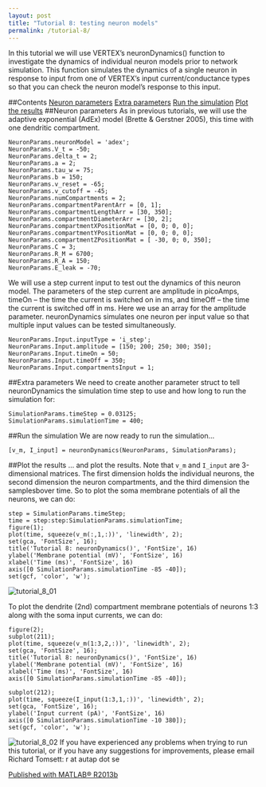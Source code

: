 ```yaml
---
layout: post
title: "Tutorial 8: testing neuron models"
permalink: /tutorial-8/
---
```

In this tutorial we will use VERTEX’s neuronDynamics() function to investigate the dynamics of individual neuron models prior to network simulation. This function simulates the dynamics of a single neuron in response to input from one of VERTEX’s input current/conductance types so that you can check the neuron model’s response to this input.

##Contents
[Neuron parameters](doc:2021-01-06-Tutorial8#section-neuron-parameters)
[Extra parameters](doc:2021-01-06-Tutorial8#section-extra-parameters)
[Run the simulation](doc:2021-01-06-Tutorial8#section-run-the-simulation)
[Plot the results](doc:2021-01-06-Tutorial8#section-plot-the-results)
##Neuron parameters
As in previous tutorials, we will use the adaptive exponential (AdEx) model (Brette & Gerstner 2005), this time with one dendritic compartment.
```
NeuronParams.neuronModel = 'adex';
NeuronParams.V_t = -50;
NeuronParams.delta_t = 2;
NeuronParams.a = 2;
NeuronParams.tau_w = 75;
NeuronParams.b = 150;
NeuronParams.v_reset = -65;
NeuronParams.v_cutoff = -45;
NeuronParams.numCompartments = 2;
NeuronParams.compartmentParentArr = [0, 1];
NeuronParams.compartmentLengthArr = [30, 350];
NeuronParams.compartmentDiameterArr = [30, 2];
NeuronParams.compartmentXPositionMat = [0, 0; 0, 0];
NeuronParams.compartmentYPositionMat = [0, 0; 0, 0];
NeuronParams.compartmentZPositionMat = [ -30, 0; 0, 350];
NeuronParams.C = 3;
NeuronParams.R_M = 6700;
NeuronParams.R_A = 150;
NeuronParams.E_leak = -70;
```
We will use a step current input to test out the dynamics of this neuron model. The parameters of the step current are amplitude in picoAmps, timeOn – the time the current is switched on in ms, and timeOff – the time the current is switched off in ms. Here we use an array for the amplitude parameter. neuronDynamics simulates one neuron per input value so that multiple input values can be tested simultaneously.
```
NeuronParams.Input.inputType = 'i_step';
NeuronParams.Input.amplitude = [150; 200; 250; 300; 350];
NeuronParams.Input.timeOn = 50;
NeuronParams.Input.timeOff = 350;
NeuronParams.Input.compartmentsInput = 1;
```

##Extra parameters
We need to create another parameter struct to tell neuronDynamics the simulation time step to use and how long to run the simulation for:
```
SimulationParams.timeStep = 0.03125;
SimulationParams.simulationTime = 400;
```

##Run the simulation
We are now ready to run the simulation…
```
[v_m, I_input] = neuronDynamics(NeuronParams, SimulationParams);
```

##Plot the results
… and plot the results. Note that `v_m` and `I_input` are 3-dimensional matrices. The first dimension holds the individual neurons, the second dimension the neuron compartments, and the third dimension the samplesbover time. So to plot the soma membrane potentials of all the neurons, we can do:
```
step = SimulationParams.timeStep;
time = step:step:SimulationParams.simulationTime;
figure(1);
plot(time, squeeze(v_m(:,1,:))', 'linewidth', 2);
set(gca, 'FontSize', 16);
title('Tutorial 8: neuronDynamics()', 'FontSize', 16)
ylabel('Membrane potential (mV)', 'FontSize', 16)
xlabel('Time (ms)', 'FontSize', 16)
axis([0 SimulationParams.simulationTime -85 -40]);
set(gcf, 'color', 'w');
```
![tutorial_8_01](https://imgur.com/a/q04ZsII)

To plot the dendrite (2nd) compartment membrane potentials of neurons 1:3 along with the soma input currents, we can do:

```
figure(2);
subplot(211);
plot(time, squeeze(v_m(1:3,2,:))', 'linewidth', 2);
set(gca, 'FontSize', 16);
title('Tutorial 8: neuronDynamics()', 'FontSize', 16)
ylabel('Membrane potential (mV)', 'FontSize', 16)
xlabel('Time (ms)', 'FontSize', 16)
axis([0 SimulationParams.simulationTime -85 -40]);

subplot(212);
plot(time, squeeze(I_input(1:3,1,:))', 'linewidth', 2);
set(gca, 'FontSize', 16);
ylabel('Input current (pA)', 'FontSize', 16)
axis([0 SimulationParams.simulationTime -10 380]);
set(gcf, 'color', 'w');
```

![tutorial_8_02](https://imgur.com/a/7fAjX1k)
If you have experienced any problems when trying to run this tutorial, or if you have any suggestions for improvements, please email Richard Tomsett: r at autap dot se

[Published with MATLAB® R2013b](https://www.mathworks.com/products/matlab.html)
